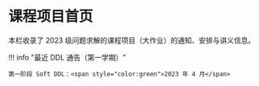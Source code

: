 # 课程项目首页

本栏收录了 2023 级问题求解的课程项目（大作业）的通知、安排与讲义信息。

!!! info "最近 DDL 通告（第一学期）"

    第一阶段 Soft DDL：<span style="color:green">2023 年 4 月</span>